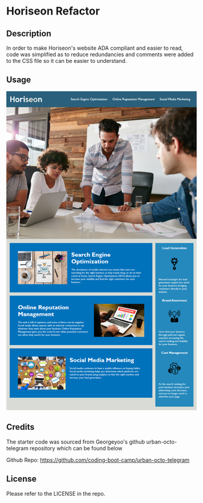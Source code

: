 # Horiseon Refactor

## Description

In order to make Horiseon's website ADA compliant and easier to read, code was simplified as to reduce redundancies and comments were added to the 
CSS file so it can be easier to understand. 

## Usage

![Horiseon Refactor Website](./starter%20code/assets/images/Horiseon%20Refactored%20Website.png)

## Credits

The starter code was sourced from Georgeyoo's github urban-octo-telegram repository which can be found below

Github Repo: https://github.com/coding-boot-camp/urban-octo-telegram

## License

Please refer to the LICENSE in the repo.
